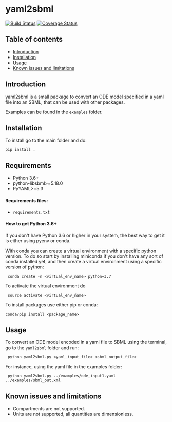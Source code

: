 # yaml2sbml


[![Build Status](https://travis-ci.com/martamatos/yaml2sbml.svg?branch=master)](https://travis-ci.com/martamatos/yaml2sbml)
[![Coverage Status](https://coveralls.io/repos/github/martamatos/yaml2sbml/badge.svg?branch=master)](https://coveralls.io/github/martamatos/yaml2sbml?branch=master)


Table of contents
-----------------

* [Introduction](#introduction)
* [Installation](#installation)
* [Usage](#usage)
* [Known issues and limitations](#known-issues-and-limitations)



Introduction
------------

yaml2sbml is a small package to convert an ODE model specified in a yaml file into an SBML, that can be used with other packages.

Examples can be found in the `examples` folder.



Installation
-------------


To install go to the main folder and do:

```pip install .```


## Requirements

 - Python 3.6+
 - python-libsbml>=5.18.0
 - PyYAML>=5.3


#### Requirements files:
 - `requirements.txt` 
 

#### How to get Python 3.6+
If you don't have Python 3.6 or higher in your system, the best way to get it is either using pyenv or conda.
 
With conda you can create a virtual environment with a specific python version. To do so start by installing miniconda if you don't have any sort of conda installed yet, and then create a virtual environment using a specific version of python:

``` conda create -n <virtual_env_name> python=3.7```

To activate the virtual environment do

``` source activate <virtual_env_ńame>```

To install packages use either pip or conda: 

``` conda/pip install <package_name> ```


Usage
-----

To convert an ODE model encoded in a yaml file to SBML using the terminal, go to the `yaml2sbml` folder and run:

```
 python yaml2sbml.py <yaml_input_file> <sbml_output_file>
```

For instance, using the yaml file in the examples folder:

```
 python yaml2sbml.py ../examples/ode_input1.yaml ../examples/sbml_out.xml
```



Known issues and limitations
------------------------------

 - Compartments are not supported.
 - Units are not supported, all quantities are dimensionless.
